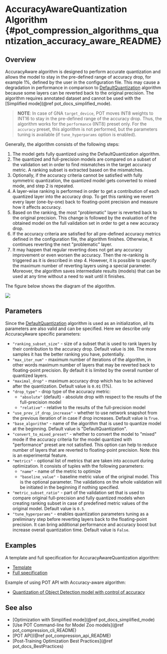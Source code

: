 # AccuracyAwareQuantization Algorithm {#pot_compression_algorithms_quantization_accuracy_aware_README}

## Overview
AccuracyAware algorithm is designed to perform accurate quantization and allows the model to stay in the 
pre-defined range of accuracy drop, for example 1%, defined by the user in the configuration file. This may cause a 
degradation in performance in comparison to [DefaultQuantization](../default/README.md) algorithm because some layers can be reverted back to the original precision. The algorithm requires annotated dataset and cannot be used with the [Simplified mode](@ref pot_docs_simplified_mode).

> **NOTE**: In case of GNA `target_device`, POT moves INT8 weights to INT16 to stay in the pre-defined range of the accuracy drop. Thus, the algorithm works for the `performance` (INT8) preset only. For the `accuracy` preset, this algorithm is not performed, but the parameters tuning is available (if `tune_hyperparams` option is enabled).

Generally, the algorithm consists of the following steps:
1. The model gets fully quantized using the DefaultQuantization algorithm.
2. The quantized and full-precision models are compared on a subset of the validation set in order to find mismatches in the target accuracy metric. A ranking subset is extracted based on the mismatches.
3. Optionally, if the accuracy criteria cannot be satisfied with fully symmetric quantization, the quantized model gets converted to mixed mode, and step 2 is repeated.
4. A layer-wise ranking is performed in order to get a contribution of each quantized layer into the accuracy drop. To
get this ranking we revert every layer (one-by-one) back to floating-point precision and measure how it affects accuracy. 
5. Based on the ranking, the most "problematic" layer is reverted back to the original precision. This change is followed by the evaluation of the obtained model on the full validation set in order to get a new accuracy drop.
6. If the accuracy criteria are satisfied for all pre-defined accuracy metrics defined in the configuration file,
 the algorithm finishes. Otherwise, it continues reverting the next "problematic" layer.
7. It may happen that regular reverting does not get any accuracy improvement or even worsen the accuracy. Then the 
re-ranking is triggered as it is described in step 4. However, it is possible to specify the maximum number of reverting
layers using a special parameter. Moreover, the algorithm saves intermediate results (models) that can be used at any time 
without a need to wait until it finishes.

The figure below shows the diagram of the algorithm.

![](../../../../../../docs/images/aa_quantization_pipeline.png)

## Parameters
Since the [DefaultQuantization](../default/README.md) algorithm is used as an initialization, all its parameters are also valid and can be specified. Here we
describe only AccuracyAware specific parameters:
- `"ranking_subset_size"` - size of a subset that is used to rank layers by their contribution to the accuracy drop. 
Default value is `300`. The more samples it has the better ranking you have, potentially.
- `"max_iter_num"` - maximum number of iterations of the algorithm, in other words maximum number of layers that may
 be reverted back to floating-point precision. By default it is limited by the overall number of quantized layers.
- `"maximal_drop"` - maximum accuracy drop which has to be achieved after the quantization. Default value is `0.01` (1%).
- `"drop_type"` - drop type of the accuracy metric: 
    - `"absolute"` (default) - absolute drop with respect to the results of the full-precision model
    - `"relative"` - relative to the results of the full-precision model
- `"use_prev_if_drop_increase"` - whether to use network snapshot from the previous iteration of in case if drop 
increases. Default value is `True`.
- `"base_algorithm"` - name of the algorithm that is used to quantize model at the beginning. Default value is 
    "DefaultQuantization".
- `"convert_to_mixed_preset"` - whether to convert the model to "mixed" mode if the accuracy criteria for the model
 quantized with "performance" preset are not satisfied. This option can help to reduce number of layers that are reverted
 to floating-point precision. Note: this is an experimental feature.
- `"metrics"` - optional list of metrics that are taken into account during optimization. It consists of tuples with the 
following parameters:
    - `"name"` - name of the metric to optimize
    - `"baseline_value"` - baseline metric value of the original model. This is the optional parameter. The validations on
    the whole validation will be initiated in the beginning if nothing specified.
- `"metric_subset_ratio"` -  part of the validation set that is used to compare original full-precision and 
fully quantized models when creating ranking subset in case of predefined metric values of the original model.
Default value is `0.5`.
- `"tune_hyperparams"` - enables quantization parameters tuning as a preliminary step before reverting layers back
to the floating-point precision. It can bring additional performance and accuracy boost but increase overall 
quantization time. Default value is `False`.

## Examples

A template and full specification for AccuracyAwareQuantization algorithm:
 * [Template](https://github.com/openvinotoolkit/openvino/blob/master/tools/pot/configs/accuracy_aware_quantization_template.json)
 * [Full specification](https://github.com/openvinotoolkit/openvino/blob/master/tools/pot/configs/accuracy_aware_quantization_spec.json)

Example of using POT API with Accuracy-aware algorithm:
 * [Quantization of Object Detection model with control of accuracy](https://github.com/openvinotoolkit/openvino/tree/master/tools/pot/openvino/tools/pot/api/samples/object_detection)

 ## See also
* [Optimization with Simplified mode](@ref pot_docs_simplified_mode)
* [Use POT Command-line for Model Zoo models](@ref pot_compression_cli_README)
* [POT API](@ref pot_compression_api_README)
* [Post-Training Optimization Best Practices](@ref pot_docs_BestPractices)

